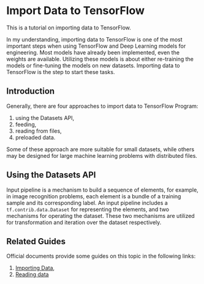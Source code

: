 # Import Data to TensorFlow

This is a tutorial on importing data to TensorFlow.

In my understanding, importing data to TensorFlow is one of the most
important steps when using TensorFlow and Deep Learning models for
engineering. Most models have already been implemented, even the weights
are available. Utilizing these models is about either re-training the models
or fine-tuning the models on new datasets. Importing data to TensorFlow is
the step to start these tasks.

## Introduction

Generally, there are four approaches to import data to TensorFlow Program:

1. using the Datasets API,
2. feeding,
3. reading from files,
4. preloaded data.

Some of these approach are more suitable for small datasets, while others may
be designed for large machine learning problems with distributed files.

## Using the Datasets API

Input pipeline is a mechanism to build a sequence of elements, for example,
in image recognition problems, each element is a bundle of a training sample
and its corresponding label. An input pipeline includes a
```tf.contrib.data.Dataset``` for representing the elements, and two mechanisms
for operating the dataset. These two mechanisms are utilized for transformation
and iteration over the dataset respectively.





## Related Guides

Official documents provide some guides on this topic in the following links:

1. [Importing Data](https://www.tensorflow.org/programmers_guide/datasets),
2. [Reading data](https://www.tensorflow.org/api_guides/python/reading_data)